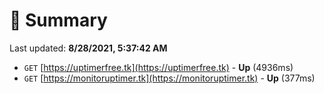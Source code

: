 # 📖 Summary
Last updated: **8/28/2021, 5:37:42 AM**

- `GET` [https://uptimerfree.tk](https://uptimerfree.tk) - **Up** (4936ms)
- `GET` [https://monitoruptimer.tk](https://monitoruptimer.tk) - **Up** (377ms)
